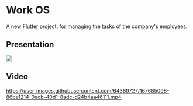 # Work OS 

A new Flutter project. for managing the tasks of the company's employees.

## Presentation 

![](screenshot/presentation.png)

## Video


https://user-images.githubusercontent.com/64389727/167685098-86be1214-0ecb-40d1-8adc-d24b4aa46111.mp4



